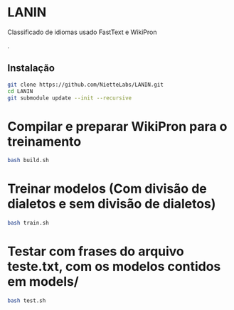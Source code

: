 # LANIN
Classificado de idiomas usado FastText e WikiPron

.

## Instalação

```bash
git clone https://github.com/NietteLabs/LANIN.git
cd LANIN
git submodule update --init --recursive
```

# Compilar e preparar WikiPron para o treinamento

```bash
bash build.sh 
```

# Treinar modelos (Com divisão de dialetos e sem divisão de dialetos)

```bash
bash train.sh
```

# Testar com frases do arquivo teste.txt, com os modelos contidos em models/

```bash
bash test.sh
```
